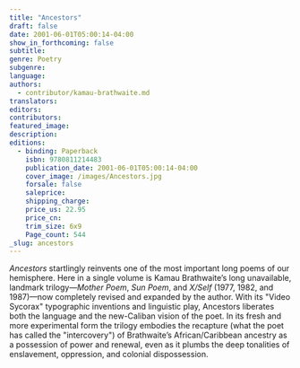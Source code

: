```yaml
---
title: "Ancestors"
draft: false
date: 2001-06-01T05:00:14-04:00
show_in_forthcoming: false
subtitle:
genre: Poetry
subgenre:
language:
authors:
  - contributor/kamau-brathwaite.md
translators:
editors:
contributors:
featured_image:
description:
editions:
  - binding: Paperback
    isbn: 9780811214483
    publication_date: 2001-06-01T05:00:14-04:00
    cover_image: /images/Ancestors.jpg
    forsale: false
    saleprice:
    shipping_charge:
    price_us: 22.95
    price_cn:
    trim_size: 6x9
    Page_count: 544
_slug: ancestors
---
```


_Ancestors_ startlingly reinvents one of the most important long poems of our hemisphere. Here in a single volume is Kamau Brathwaite’s long unavailable, landmark trilogy––_Mother Poem_, _Sun Poem_, and _X/Self_ (1977, 1982, and 1987)––now completely revised and expanded by the author. With its "Video Sycorax" typographic inventions and linguistic play, Ancestors liberates both the language and the new-Caliban vision of the poet. In its fresh and more experimental form the trilogy embodies the recapture (what the poet has called the "intercovery") of Brathwaite’s African/Caribbean ancestry as a possession of power and renewal, even as it plumbs the deep tonalities of enslavement, oppression, and colonial dispossession.

